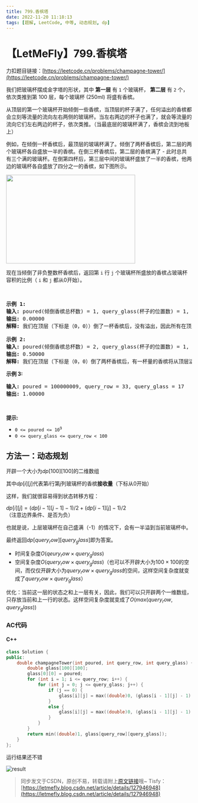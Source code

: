 ```yaml
---
title: 799.香槟塔
date: 2022-11-20 11:18:13
tags: [题解, LeetCode, 中等, 动态规划, dp]
---
```


# 【LetMeFly】799.香槟塔

力扣题目链接：[https://leetcode.cn/problems/champagne-tower/](https://leetcode.cn/problems/champagne-tower/)

<p>我们把玻璃杯摆成金字塔的形状，其中&nbsp;<strong>第一层</strong>&nbsp;有 <code>1</code> 个玻璃杯， <strong>第二层</strong>&nbsp;有 <code>2</code> 个，依次类推到第 100 层，每个玻璃杯 (250ml) 将盛有香槟。</p>

<p>从顶层的第一个玻璃杯开始倾倒一些香槟，当顶层的杯子满了，任何溢出的香槟都会立刻等流量的流向左右两侧的玻璃杯。当左右两边的杯子也满了，就会等流量的流向它们左右两边的杯子，依次类推。（当最底层的玻璃杯满了，香槟会流到地板上）</p>

<p>例如，在倾倒一杯香槟后，最顶层的玻璃杯满了。倾倒了两杯香槟后，第二层的两个玻璃杯各自盛放一半的香槟。在倒三杯香槟后，第二层的香槟满了 - 此时总共有三个满的玻璃杯。在倒第四杯后，第三层中间的玻璃杯盛放了一半的香槟，他两边的玻璃杯各自盛放了四分之一的香槟，如下图所示。</p>

<p><img alt="" src="https://s3-lc-upload.s3.amazonaws.com/uploads/2018/03/09/tower.png" style="height: 241px; width: 350px;" /></p>

<p>现在当倾倒了非负整数杯香槟后，返回第 <code>i</code> 行 <code>j</code>&nbsp;个玻璃杯所盛放的香槟占玻璃杯容积的比例（ <code>i</code> 和 <code>j</code>&nbsp;都从0开始）。</p>

<p>&nbsp;</p>

<pre>
<strong>示例 1:</strong>
<strong>输入:</strong> poured(倾倒香槟总杯数) = 1, query_glass(杯子的位置数) = 1, query_row(行数) = 1
<strong>输出:</strong> 0.00000
<strong>解释:</strong> 我们在顶层（下标是（0，0））倒了一杯香槟后，没有溢出，因此所有在顶层以下的玻璃杯都是空的。

<strong>示例 2:</strong>
<strong>输入:</strong> poured(倾倒香槟总杯数) = 2, query_glass(杯子的位置数) = 1, query_row(行数) = 1
<strong>输出:</strong> 0.50000
<strong>解释:</strong> 我们在顶层（下标是（0，0）倒了两杯香槟后，有一杯量的香槟将从顶层溢出，位于（1，0）的玻璃杯和（1，1）的玻璃杯平分了这一杯香槟，所以每个玻璃杯有一半的香槟。
</pre>

<p><meta charset="UTF-8" /></p>

<p><strong>示例 3:</strong></p>

<pre>
<strong>输入:</strong> poured = 100000009, query_row = 33, query_glass = 17
<strong>输出:</strong> 1.00000
</pre>

<p>&nbsp;</p>

<p><strong>提示:</strong></p>

<ul>
	<li><code>0 &lt;=&nbsp;poured &lt;= 10<sup>9</sup></code></li>
	<li><code>0 &lt;= query_glass &lt;= query_row&nbsp;&lt; 100</code></li>
</ul>


    
## 方法一：动态规划

开辟一个大小为$dp[100][100]$的二维数组

其中$dp[i][j]$代表第$i$行第$j$列玻璃杯的香槟**接收量**（下标从$0$开始）

这样，我们就很容易得到状态转移方程：

$dp[i][j] = (dp[i - 1][j - 1] - 1) / 2 + (dp[i - 1][j] - 1) / 2$（注意边界条件、是否为负）

也就是说，上层玻璃杯在自己盛满（-1）的情况下，会有一半溢到当前玻璃杯中。

最终返回$dp[query_row][query_glass]$即为答案。

+ 时间复杂度$O(qeury_row\times query_glass)$
+ 空间复杂度$O(query_row\times query_glass)$（也可以不开辟大小为$100\times100$的空间，而仅仅开辟大小为$query_row\times query_glass$的空间，这样空间复杂度就变成了$query_row\times query_glass$）

优化：当前这一层的状态之和上一层有关，因此，我们可以只开辟两个一维数组，只存放当前和上一行的状态。这样空间复杂度就变成了$O(max(query_row, query_glass))$

### AC代码

#### C++

```cpp
class Solution {
public:
    double champagneTower(int poured, int query_row, int query_glass) {
        double glass[100][100];
        glass[0][0] = poured;
        for (int i = 1; i <= query_row; i++) {
            for (int j = 0; j <= query_glass; j++) {
                if (j == 0) {
                    glass[i][j] = max((double)0, (glass[i - 1][j] - 1) / 2);
                }
                else {
                    glass[i][j] = max((double)0, (glass[i - 1][j] - 1) / 2) + max((double)0, (glass[i - 1][j - 1] - 1) / 2);
                }
            }
        }
        return min((double)1, glass[query_row][query_glass]);
    }
};
```

运行结果还不错

![result](https://cors.tisfy.eu.org/https://img-blog.csdnimg.cn/e1042e37b17e4c27bdd1083fd3f62719.jpeg#pic_center)

> 同步发文于CSDN，原创不易，转载请附上[原文链接](https://blog.tisfy.eu.org/2022/11/20/LeetCode%200799.%E9%A6%99%E6%A7%9F%E5%A1%94/)哦~
> Tisfy：[https://letmefly.blog.csdn.net/article/details/127946948](https://letmefly.blog.csdn.net/article/details/127946948)
